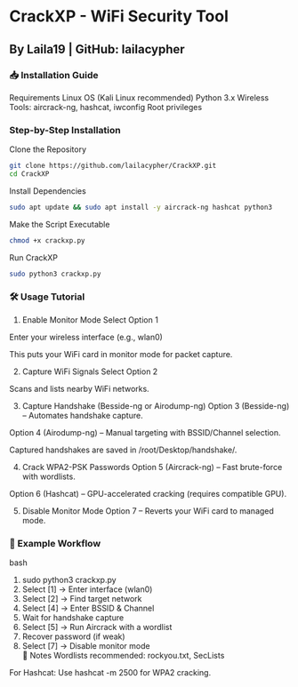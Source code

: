 # CrackXP - WiFi Security Tool
## By Laila19 | GitHub: lailacypher

### 📥 Installation Guide
Requirements
Linux OS (Kali Linux recommended)
Python 3.x
Wireless Tools: aircrack-ng, hashcat, iwconfig
Root privileges

### Step-by-Step Installation

Clone the Repository

```bash
git clone https://github.com/lailacypher/CrackXP.git
cd CrackXP
```
Install Dependencies

```bash
sudo apt update && sudo apt install -y aircrack-ng hashcat python3
```
Make the Script Executable

```bash
chmod +x crackxp.py
````
Run CrackXP

```bash
sudo python3 crackxp.py
```

### 🛠 Usage Tutorial

1. Enable Monitor Mode
Select Option 1

Enter your wireless interface (e.g., wlan0)

This puts your WiFi card in monitor mode for packet capture.

2. Capture WiFi Signals
Select Option 2

Scans and lists nearby WiFi networks.

3. Capture Handshake (Besside-ng or Airodump-ng)
Option 3 (Besside-ng) – Automates handshake capture.

Option 4 (Airodump-ng) – Manual targeting with BSSID/Channel selection.

Captured handshakes are saved in /root/Desktop/handshake/.

4. Crack WPA2-PSK Passwords
Option 5 (Aircrack-ng) – Fast brute-force with wordlists.

Option 6 (Hashcat) – GPU-accelerated cracking (requires compatible GPU).

5. Disable Monitor Mode
Option 7 – Reverts your WiFi card to managed mode.

### 🔹 Example Workflow
bash
1. sudo python3 crackxp.py  
2. Select [1] → Enter interface (wlan0)  
3. Select [2] → Find target network  
4. Select [4] → Enter BSSID & Channel  
5. Wait for handshake capture  
6. Select [5] → Run Aircrack with a wordlist  
7. Recover password (if weak)  
8. Select [7] → Disable monitor mode  
📌 Notes
Wordlists recommended: rockyou.txt, SecLists

For Hashcat: Use hashcat -m 2500 for WPA2 cracking.
